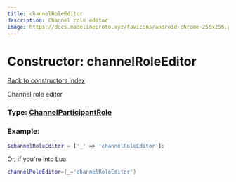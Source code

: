 ```yaml
---
title: channelRoleEditor
description: Channel role editor
image: https://docs.madelineproto.xyz/favicons/android-chrome-256x256.png
---
```

# Constructor: channelRoleEditor  
[Back to constructors index](index.md)



Channel role editor




### Type: [ChannelParticipantRole](../types/ChannelParticipantRole.md)


### Example:

```php
$channelRoleEditor = ['_' => 'channelRoleEditor'];
```  


Or, if you're into Lua:

```lua
channelRoleEditor={_='channelRoleEditor'}

```


